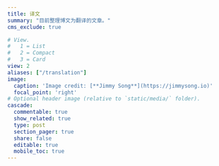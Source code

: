 ```yaml
---
title: 译文
summary: "目前整理博文为翻译的文章。"
cms_exclude: true

# View.
#   1 = List
#   2 = Compact
#   3 = Card
view: 2
aliases: ["/translation"]
image:
  caption: 'Image credit: [**Jimmy Song**](https://jimmysong.io)'
  focal_point: 'right'
# Optional header image (relative to `static/media/` folder).
cascade:
  commentable: true
  show_related: true
  type: post
  section_pager: true
  share: false
  editable: true
  mobile_toc: true
---
```

